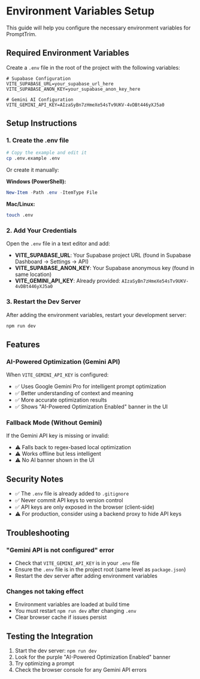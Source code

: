 # Environment Variables Setup

This guide will help you configure the necessary environment variables for PromptTrim.

## Required Environment Variables

Create a `.env` file in the root of the project with the following variables:

```env
# Supabase Configuration
VITE_SUPABASE_URL=your_supabase_url_here
VITE_SUPABASE_ANON_KEY=your_supabase_anon_key_here

# Gemini AI Configuration
VITE_GEMINI_API_KEY=AIzaSyBn7zHmeXe54sTv9UKV-4vDBt446yXJ5a0
```

## Setup Instructions

### 1. Create the .env file

```bash
# Copy the example and edit it
cp .env.example .env
```

Or create it manually:

**Windows (PowerShell):**
```powershell
New-Item -Path .env -ItemType File
```

**Mac/Linux:**
```bash
touch .env
```

### 2. Add Your Credentials

Open the `.env` file in a text editor and add:

- **VITE_SUPABASE_URL**: Your Supabase project URL (found in Supabase Dashboard → Settings → API)
- **VITE_SUPABASE_ANON_KEY**: Your Supabase anonymous key (found in same location)
- **VITE_GEMINI_API_KEY**: Already provided: `AIzaSyBn7zHmeXe54sTv9UKV-4vDBt446yXJ5a0`

### 3. Restart the Dev Server

After adding the environment variables, restart your development server:

```bash
npm run dev
```

## Features

### AI-Powered Optimization (Gemini API)

When `VITE_GEMINI_API_KEY` is configured:
- ✅ Uses Google Gemini Pro for intelligent prompt optimization
- ✅ Better understanding of context and meaning
- ✅ More accurate optimization results
- ✅ Shows "AI-Powered Optimization Enabled" banner in the UI

### Fallback Mode (Without Gemini)

If the Gemini API key is missing or invalid:
- ⚠️ Falls back to regex-based local optimization
- ⚠️ Works offline but less intelligent
- ⚠️ No AI banner shown in the UI

## Security Notes

- ✅ The `.env` file is already added to `.gitignore`
- ✅ Never commit API keys to version control
- ✅ API keys are only exposed in the browser (client-side)
- ⚠️ For production, consider using a backend proxy to hide API keys

## Troubleshooting

### "Gemini API is not configured" error
- Check that `VITE_GEMINI_API_KEY` is in your `.env` file
- Ensure the `.env` file is in the project root (same level as `package.json`)
- Restart the dev server after adding environment variables

### Changes not taking effect
- Environment variables are loaded at build time
- You must restart `npm run dev` after changing `.env`
- Clear browser cache if issues persist

## Testing the Integration

1. Start the dev server: `npm run dev`
2. Look for the purple "AI-Powered Optimization Enabled" banner
3. Try optimizing a prompt
4. Check the browser console for any Gemini API errors

